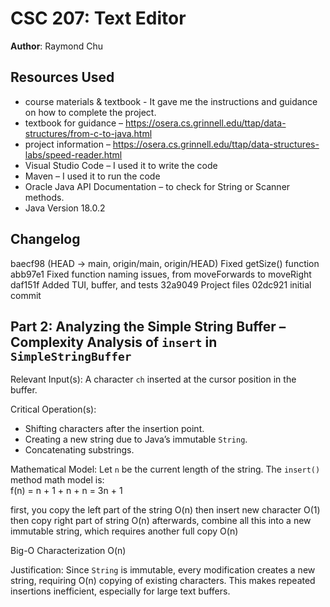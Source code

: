 # CSC 207: Text Editor

**Author**: Raymond Chu

## Resources Used

+ course materials & textbook - It gave me the instructions and guidance on how to complete the project. 
+ textbook for guidance – https://osera.cs.grinnell.edu/ttap/data-structures/from-c-to-java.html
+ project information – https://osera.cs.grinnell.edu/ttap/data-structures-labs/speed-reader.html 
+ Visual Studio Code – I used it to write the code
+ Maven – I used it to run the code 
+ Oracle Java API Documentation – to check for String or Scanner methods. 
+ Java Version 18.0.2

## Changelog

baecf98 (HEAD -> main, origin/main, origin/HEAD) Fixed getSize() function
abb97e1 Fixed function naming issues, from moveForwards to moveRight
daf151f Added TUI, buffer, and tests
32a9049 Project files
02dc921 initial commit

## Part 2: Analyzing the Simple String Buffer – Complexity Analysis of `insert` in `SimpleStringBuffer`

Relevant Input(s):
A character `ch` inserted at the cursor position in the buffer.

Critical Operation(s):
- Shifting characters after the insertion point.  
- Creating a new string due to Java’s immutable `String`.  
- Concatenating substrings.

Mathematical Model:
Let `n` be the current length of the string. 
The `insert()` method math model is:  
f(n) = n + 1 + n + n = 3n + 1

first, you copy the left part of the string     O(n)
then insert new character                       O(1)
then copy right part of string                  O(n)
afterwards, combine all this into a new immutable string, which requires another full copy  O(n)

Big-O Characterization
O(n)

Justification:
Since `String` is immutable, every modification creates a new string, 
requiring O(n) copying of existing characters. This makes repeated insertions inefficient, 
especially for large text buffers.